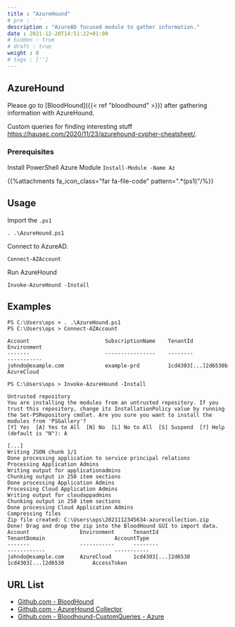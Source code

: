 ```yaml
---
title : "AzureHound"
# pre : ' '
description : "AzureAD focused module to gather information."
date : 2021-12-20T14:51:22+01:00
# hidden : true
# draft : true
weight : 0
# tags : ['']
---
```


## AzureHound

Please go to [BloodHound]({{< ref "bloodhound" >}}) after gathering information with AzureHound.

Custom queries for finding interesting stuff <https://hausec.com/2020/11/23/azurehound-cypher-cheatsheet/>.

### Prerequisites

Install PowerShell Azure Module `Install-Module -Name Az`

{{%attachments fa_icon_class="far fa-file-code" pattern=".*(ps1)"/%}}

## Usage

Import the `.ps1`

```plain
. .\AzureHound.ps1
```

Connect to AzureAD.

```plain
Connect-AZAccount
```

Run AzureHound

```plain
Invoke-AzureHound -Install
```

## Examples

```plain
PS C:\Users\ops > . .\AzureHound.ps1
PS C:\Users\ops > Connect-AZAccount

Account                        SubscriptionName    TenantId                             Environment
-------                        ----------------    --------                             -----------
johndo@example.com             example-prd         1cd4303[...]2d6530b           AzureCloud

PS C:\Users\ops > Invoke-AzureHound -Install

Untrusted repository
You are installing the modules from an untrusted repository. If you trust this repository, change its InstallationPolicy value by running the Set-PSRepository cmdlet. Are you sure you want to install the modules from 'PSGallery'?
[Y] Yes  [A] Yes to All  [N] No  [L] No to All  [S] Suspend  [?] Help (default is "N"): A

[...]
Writing JSON chunk 1/1
Done processing application to service principal relations
Processing Application Admins
Writing output for applicationadmins
Chunking output in 250 item sections
Done processing Application Admins
Processing Cloud Application Admins
Writing output for cloudappadmins
Chunking output in 250 item sections
Done processing Cloud Application Admins
Compressing files
Zip file created: C:\Users\ops\2021112345634-azurecollection.zip
Done! Drag and drop the zip into the BloodHound GUI to import data.
Account                Environment      TenantId                          TenantDomain                      AccountType
-------                -----------      --------                          ------------                      -----------
johndo@example.com     AzureCloud       1cd4303[...]2d6530         1cd4303[...]2d6530         AccessToken
```

## URL List

* [Github.com - BloodHound](https://github.com/BloodHoundAD/BloodHound/)
* [Github.com - AzureHound Collector](https://github.com/BloodHoundAD/BloodHound/blob/master/Collectors/AzureHound.ps1)
* [Github.com - Bloodhound-CustomQueries - Azure](https://github.com/ZephrFish/Bloodhound-CustomQueries/blob/main/customqueries.json)
